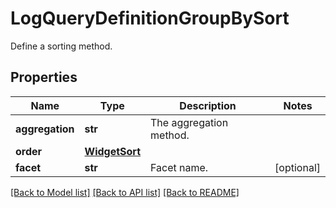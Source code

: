 # LogQueryDefinitionGroupBySort

Define a sorting method.

## Properties
Name | Type | Description | Notes
------------ | ------------- | ------------- | -------------
**aggregation** | **str** | The aggregation method. | 
**order** | [**WidgetSort**](WidgetSort.md) |  | 
**facet** | **str** | Facet name. | [optional] 

[[Back to Model list]](README.md#documentation-for-models) [[Back to API list]](README.md#documentation-for-api-endpoints) [[Back to README]](README.md)


